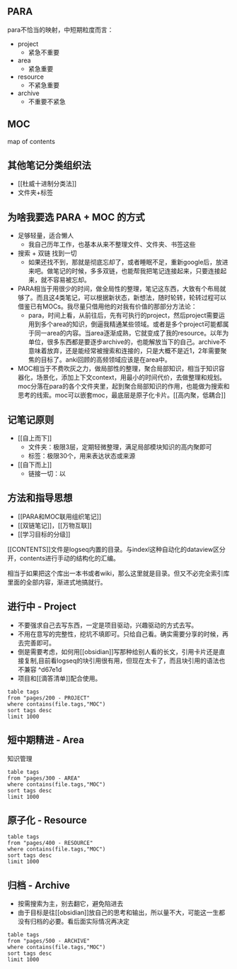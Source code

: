 ## PARA

para不恰当的映射，中短期粒度而言：

- project
	- 紧急不重要
- area
	- 紧急重要
- resource
	- 不紧急重要
- archive
	- 不重要不紧急

## MOC

map of contents

## 其他笔记分类组织法

- [[杜威十进制分类法]]
- 文件夹+标签

## 为啥我要选 PARA + MOC 的方式

- 足够轻量，适合懒人
	- 我自己历年工作，也基本从来不整理文件、文件夹、书签这些
- 搜索 + 双链 找到一切
	- 如果还找不到，那就是彻底忘却了，或者睡眠不足，重新google后，放进来吧。做笔记的时候，多多双链，也能帮我把笔记连接起来，只要连接起来，就不容易被忘却。
- PARA相当于用很少的时间，做全局性的整理，笔记这东西，大致有个布局就够了。而且这4类笔记，可以根据新状态，新想法，随时轮转，轮转过程可以借鉴已有MOCs。我尽量只借用他的对我有价值的那部分方法论：
	- para，时间上看，从前往后，先有可执行的project，然后project需要运用到多个area的知识，倒逼我精通某些领域。或者是多个project可能都属于同一area的内容。当area逐渐成熟，它就变成了我的resource。以年为单位，很多东西都是要逐步archive的，也能解放当下的自己。archive不意味着放弃，还是能经常被搜索和连接的，只是大概不是近1，2年需要聚焦的目标了。anki回顾的高频领域应该是在area中。
- MOC相当于不费吹灰之力，做局部性的整理，聚合局部知识，相当于知识容器化，场景化，添加上下文context，用最小的时间代价，去做整理和规划。moc分落在para的各个文件夹里，起到聚合局部知识的作用，也能做为搜索和思考的线索。moc可以嵌套moc，最底层是原子化卡片。[[高内聚，低耦合]]


## 记笔记原则

- [[自上而下]]
	- 文件夹：极限3层，定期轻微整理，满足局部模块知识的高内聚即可
	- 标签：极限30个，用来表达状态或来源
- [[自下而上]]
	- 链接一切：以

## 方法和指导思想

- [[PARA和MOC联用组织笔记]]
- [[双链笔记]]，[[万物互联]]
- [[学习目标的分级]]

[[CONTENTS]]文件是logseq内置的目录。与indexl这种自动化的dataview区分开，contents进行手动的结构化的汇编。

相当于如果把这个库出一本书或者wiki，那么这里就是目录。但又不必完全索引库里面的全部内容，渐进式地搞就行。

## 进行中 - Project

- 不要强求自己去写东西，一定是项目驱动，兴趣驱动的方式去写。
- 不用在意写的完整性，挖坑不填即可。只给自己看。确实需要分享的时候，再去完善即可。
- 倒是需要考虑，如何用[[obsidian]]写那种给别人看的长文，引用卡片还是直接复制,目前看logseq的块引用很有用，但现在太卡了，而且块引用的语法也不兼容 ^d67e1d
- 项目和[[滴答清单]]配合使用。

```dataview
table tags
from "pages/200 - PROJECT"
where contains(file.tags,"MOC")
sort tags desc
limit 1000
```

## 短中期精进 - Area

知识管理

```dataview
table tags
from "pages/300 - AREA"
where contains(file.tags,"MOC")
sort tags desc
limit 1000
```

## 原子化 - Resource

```dataview
table tags
from "pages/400 - RESOURCE"
where contains(file.tags,"MOC")
sort tags desc
limit 1000
```

## 归档 - Archive

- 按需搜索为主，别去翻它，避免陷进去
- 由于目标是往[[obsidian]]放自己的思考和输出，所以量不大，可能这一生都没有归档的必要。看后面实际情况再决定

```dataview
table tags
from "pages/500 - ARCHIVE"
where contains(file.tags,"MOC")
sort tags desc
limit 1000
```

